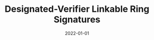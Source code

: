 ---
title: "Designated-Verifier Linkable Ring Signatures"
collection: publications
category: conferences
permalink: /publication/2022-01-01-Designated-Verifier-Linkable-Ring-Signatures
date: 2022-01-01
venue: 'In the proceedings of Information Security and Cryptology--ICISC 2021: 24th International Conference, Seoul, South Korea, December 1--3, 2021, Revised Selected Papers'
citation: 'Pourandokht Behrouz,  Panagiotis Grontas,  Vangelis Konstantakatos,  Aris Pagourtzis,  Marianna Spyrakou, &quot;Designated-Verifier Linkable Ring Signatures.&quot; In the proceedings of Information Security and Cryptology--ICISC 2021: 24th International Conference, Seoul, South Korea, December 1--3, 2021, Revised Selected Papers, 2022.'
excerpt:  'We introduce Designated-Verifier Linkable Ring Signatures (DVLRS), a novel cryptographic primitive which combines designated-verifier and linkable ring signatures. Our goal is to guarantee signer ambiguity and provide the capability to the designated verifier to add ‘noise’ using simulated signatures that are publicly verifiable. This increases the privacy of the participants, as it does not allow an adversary to bypass the anonymity provided by ring signatures by using the
content of a message to identify the signer. We model unforgeability, anonymity, linkability and non-transferability for DVLRS and provide a secure construction in the Random Oracle model. Finally, we explore some first applications for our primitive, which revolve around the use case of an anonymous assessment system that also protects the subject of the evaluation, even if the private key is compromised.'
---